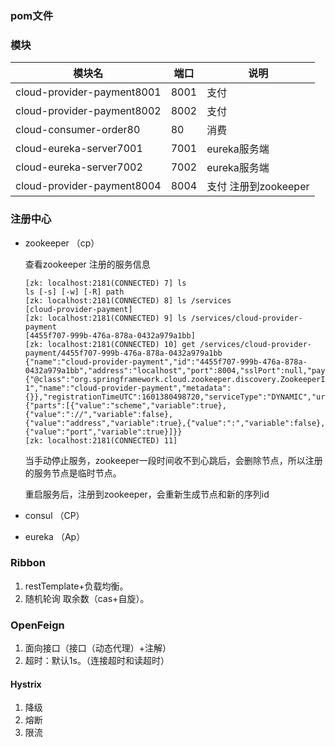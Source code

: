 ### pom文件

### 模块

| 模块名                     | 端口 | 说明                  |
| -------------------------- | ---- | --------------------- |
| cloud-provider-payment8001 | 8001 | 支付                  |
| cloud-provider-payment8002 | 8002 | 支付                  |
| cloud-consumer-order80     | 80   | 消费                  |
| cloud-eureka-server7001    | 7001 | eureka服务端          |
| cloud-eureka-server7002    | 7002 | eureka服务端          |
| cloud-provider-payment8004 | 8004 | 支付  注册到zookeeper |

### 注册中心

- zookeeper （cp）

  查看zookeeper 注册的服务信息

  ```shell
  [zk: localhost:2181(CONNECTED) 7] ls
  ls [-s] [-w] [-R] path
  [zk: localhost:2181(CONNECTED) 8] ls /services 
  [cloud-provider-payment]
  [zk: localhost:2181(CONNECTED) 9] ls /services/cloud-provider-payment
  [4455f707-999b-476a-878a-0432a979a1bb]
  [zk: localhost:2181(CONNECTED) 10] get /services/cloud-provider-payment/4455f707-999b-476a-878a-0432a979a1bb
  {"name":"cloud-provider-payment","id":"4455f707-999b-476a-878a-0432a979a1bb","address":"localhost","port":8004,"sslPort":null,"payload":{"@class":"org.springframework.cloud.zookeeper.discovery.ZookeeperInstance","id":"application-1","name":"cloud-provider-payment","metadata":{}},"registrationTimeUTC":1601380498720,"serviceType":"DYNAMIC","uriSpec":{"parts":[{"value":"scheme","variable":true},{"value":"://","variable":false},{"value":"address","variable":true},{"value":":","variable":false},{"value":"port","variable":true}]}}
  [zk: localhost:2181(CONNECTED) 11] 
  ```

  当手动停止服务，zookeeper一段时间收不到心跳后，会删除节点，所以注册的服务节点是临时节点。

  重启服务后，注册到zookeeper，会重新生成节点和新的序列id

- consul  （CP）

- eureka  （Ap）

  

### Ribbon

1. restTemplate+负载均衡。
2. 随机轮询   取余数（cas+自旋）。

### OpenFeign

1. 面向接口（接口（动态代理）+注解）
2. 超时：默认1s。（连接超时和读超时）

#### Hystrix

1. 降级
2. 熔断
3. 限流